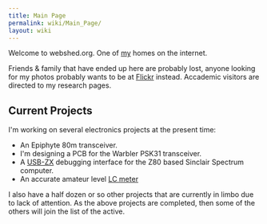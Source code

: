 ```yaml
---
title: Main Page
permalink: wiki/Main_Page/
layout: wiki
---
```


Welcome to webshed.org. One of [my](/wiki/About_Me "wikilink") homes on the
internet.

Friends & family that have ended up here are probably lost, anyone
looking for my photos probably wants to be at
[Flickr](http://www.flickr.com/photos/dtl/) instead. Accademic visitors
are directed to my research pages.

Current Projects
----------------

I'm working on several electronics projects at the present time:

-   An Epiphyte 80m transceiver.
-   I'm designing a PCB for the Warbler PSK31 transceiver.
-   A [USB-ZX](/wiki/USB-ZX "wikilink") debugging interface for the Z80 based
    Sinclair Spectrum computer.
-   An accurate amateur level [LC meter](/wiki/LC_meter "wikilink")

I also have a half dozen or so other projects that are currently in
limbo due to lack of attention. As the above projects are completed,
then some of the others will join the list of the active.
